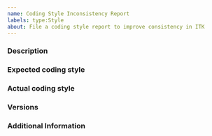 ```yaml
---
name: Coding Style Inconsistency Report
labels: type:Style
about: File a coding style report to improve consistency in ITK
---
```


<!-- The text within this markup is a comment, and is intended to provide
guidelines to open an issue for the ITK repository. This text will not
be part of the issue. -->


<!-- Before submitting an issue, please check that your issue has not been
already filed. -->

### Description

<!-- Description of the coding style inconsistency. -->

### Expected coding style

<!-- What the consistent style should be according to the ITK Coding Style
Guidelines (https://itk.org/ItkSoftwareGuide.pdf, Appendix Three). -->

### Actual coding style

<!-- What actually is the coding style of the affected part. -->

### Versions

<!-- If a tagged version, you can get this information by inspecting the
`ITK_VERSION_MAJOR` `ITK_VERSION_MINOR` and `ITK_VERSION_PATCH` variable
values in the `ITKConfig.cmake` file.

If the commit number is required, run `$ git rev-parse --short HEAD`. -->

### Additional Information

<!-- Any additional information, configuration or data that might be necessary
to reproduce the issue. -->


<!-- **Note**: Use issues for their purpose; issues are not for code help. Need
help? Ask your question at ITK discourse (https://discourse.itk.org/). -->

